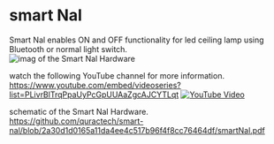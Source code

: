 # smart Nal
Smart Nal enables ON and OFF functionality for led ceiling lamp using Bluetooth or normal light switch. <br>
![imag of the Smart Nal Hardware](https://github.com/quractech/smart-nal/blob/main/all%20put%20together.jpg)

watch the following YouTube channel for more information. </br>
https://www.youtube.com/embed/videoseries?list=PLivrBlTrqPpaUyPcGpUUAaZgcAJCYTLqt
[![YouTube Video](https://img.youtube.com/vi/_4wK_u57eqA/maxresdefault.jpg)](https://www.youtube.com/embed/videoseries?list=PLivrBlTrqPpaUyPcGpUUAaZgcAJCYTLqt) </br>

schematic of the Smart Nal Hardware. <br>
https://github.com/quractech/smart-nal/blob/2a30d1d0165a11da4ee4c517b96f4f8cc76464df/smartNal.pdf
